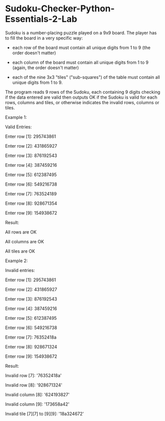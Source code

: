 # Sudoku-Checker-Python-Essentials-2-Lab

Sudoku is a number-placing puzzle played on a 9x9 board. The player has to fill the board in a very specific way:

- each row of the board must contain all unique digits from 1 to 9 (the order doesn't matter)

- each column of the board must contain all unique digits from 1 to 9 (again, the order doesn't matter)

- each of the nine 3x3 "tiles" ("sub-squares") of the table must contain all unique digits from 1 to 9.

The program reads 9 rows of the Sudoku, each containing 9 digits checking if the data entered are valid then outputs OK if the Sudoku is valid for each rows, columns and tiles, or otherwise indicates the invalid rows, columns or tiles.

Example 1:

Valid Entries:

Enter row [1]: 295743861

Enter row [2]: 431865927

Enter row [3]: 876192543

Enter row [4]: 387459216

Enter row [5]: 612387495

Enter row [6]: 549216738

Enter row [7]: 763524189

Enter row [8]: 928671354

Enter row [9]: 154938672

Result:

All rows are OK

All columns are OK

All tiles are OK

Example 2:

Invalid entries:

Enter row [1]: 295743861

Enter row [2]: 431865927

Enter row [3]: 876192543

Enter row [4]: 387459216

Enter row [5]: 612387495

Enter row [6]: 549216738

Enter row [7]: 76352418a

Enter row [8]: 928671324

Enter row [9]: 154938672

Result:

Invalid row [7]: '76352418a'

Invalid row [8]: '928671324'

Invalid column [8]: '624193827'

Invalid column [9]: '173658a42'

Invalid tile [7][7] to [9][9]: '18a324672'

